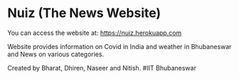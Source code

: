 # Nuiz (The News Website)

You can access the website at: https://nuiz.herokuapp.com

Website provides information on Covid in India and weather in Bhubaneswar and News on various categories.

Created by Bharat, Dhiren, Naseer and Nitish.
#IIT Bhubaneswar
